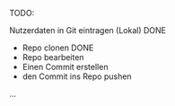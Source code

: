 TODO:

Nutzerdaten in Git eintragen (Lokal) DONE

- Repo clonen							DONE
- Repo bearbeiten
- Einen Commit erstellen
- den Commit ins Repo pushen

...